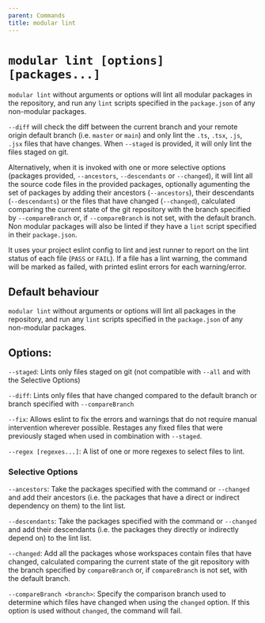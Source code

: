```yaml
---
parent: Commands
title: modular lint
---
```


# `modular lint [options] [packages...]`

`modular lint` without arguments or options will lint all modular packages in
the repository, and run any `lint` scripts specified in the `package.json` of
any non-modular packages.

`--diff` will check the diff between the current branch and your remote origin
default branch (i.e. `master` or `main`) and only lint the `.ts`, `.tsx`, `.js`,
`.jsx` files that have changes. When `--staged` is provided, it will only lint
the files staged on git.

Alternatively, when it is invoked with one or more selective options (packages
provided, `--ancestors`, `--descendants` or `--changed`), it will lint all the
source code files in the provided packages, optionally agumenting the set of
packages by adding their ancestors (`--ancestors`), their descendants
(`--descendants`) or the files that have changed (`--changed`), calculated
comparing the current state of the git repository with the branch specified by
`--compareBranch` or, if `--compareBranch` is not set, with the default branch.
Non modular packages will also be linted if they have a `lint` script specified
in their `package.json`.

It uses your project eslint config to lint and jest runner to report on the lint
status of each file (`PASS` or `FAIL`). If a file has a lint warning, the
command will be marked as failed, with printed eslint errors for each
warning/error.

## Default behaviour

`modular lint` without arguments or options will lint all packages in the
repository, and run any `lint` scripts specified in the `package.json` of any
non-modular packages.

## Options:

`--staged`: Lints only files staged on git (not compatible with `--all` and with
the Selective Options)

`--diff`: Lints only files that have changed compared to the default branch or
branch specified with `--compareBranch`

`--fix`: Allows eslint to fix the errors and warnings that do not require manual
intervention wherever possible. Restages any fixed files that were previously
staged when used in combination with `--staged`.

`--regex [regexes...]`: A list of one or more regexes to select files to lint.

### Selective Options

`--ancestors`: Take the packages specified with the command or `--changed` and
add their ancestors (i.e. the packages that have a direct or indirect dependency
on them) to the lint list.

`--descendants`: Take the packages specified with the command or `--changed` and
add their descendants (i.e. the packages they directly or indirectly depend on)
to the lint list.

`--changed`: Add all the packages whose workspaces contain files that have
changed, calculated comparing the current state of the git repository with the
branch specified by `compareBranch` or, if `compareBranch` is not set, with the
default branch.

`--compareBranch <branch>`: Specify the comparison branch used to determine
which files have changed when using the `changed` option. If this option is used
without `changed`, the command will fail.
